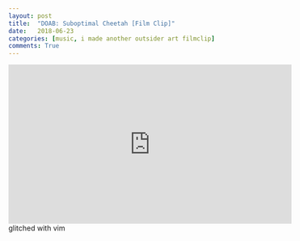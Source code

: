 ```yaml
---
layout: post
title:  "DOAB: Suboptimal Cheetah [Film Clip]"
date:   2018-06-23
categories: [music, i made another outsider art filmclip]
comments: True
---
```

<iframe width="560" height="315" src="https://www.youtube.com/embed/0Ill57SFooA" frameborder="0" allow="accelerometer; autoplay; encrypted-media; gyroscope; picture-in-picture" allowfullscreen></iframe>
glitched with vim
